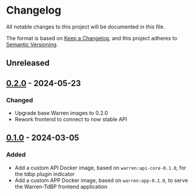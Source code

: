 # Changelog

All notable changes to this project will be documented in this file.

The format is based on [Keep a Changelog](https://keepachangelog.com/en/1.0.0/),
and this project adheres to
[Semantic Versioning](https://semver.org/spec/v2.0.0.html).

## Unreleased

## [0.2.0] - 2024-05-23

### Changed

- Upgrade base Warren images to 0.2.0
- Rework frontend to connect to now stable API

## [0.1.0] - 2024-03-05

### Added

- Add a custom API Docker image, based on `warren:api-core-0.1.0`, for the tdbp plugin indicator
- Add a custom APP Docker image, based on `warren:app-0.1.0`, to serve the Warren-TdBP frontend application

[unreleased]: https://github.com/apui-avignon-university/warren-tdbp/compare/v0.2.0...main
[0.2.0]: https://github.com/apui-avignon-university/warren-tdbp/compare/v0.1.0...v0.2.0
[0.1.0]: https://github.com/apui-avignon-university/warren-tdbp/compare/dd18c21...v0.1.0
